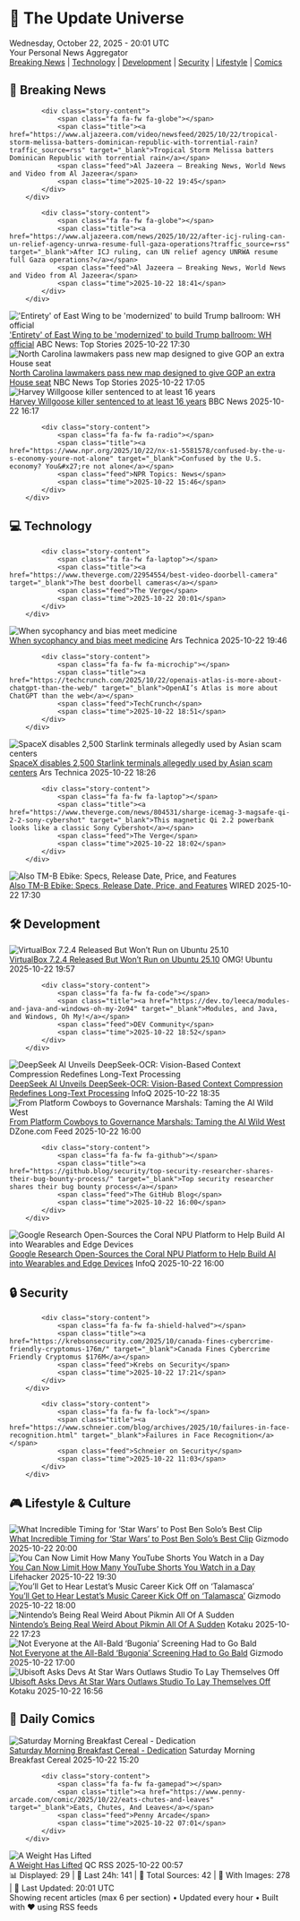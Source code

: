 <!-- Processing 54 RSS feeds at 2025-10-22 20:01:50 UTC -->
<!-- Processing: XKCD -->
<!-- Processing: Poorly Drawn Lines -->
<!-- Processing: Garfield -->
<!-- Processing: Dilbert -->
<!-- Processing: Questionable Content -->
<!-- Processing: Dinosaur Comics -->
<!-- Processing: CNN Top Stories -->
<!-- Processing: BBC World News -->
<!-- Processing: BBC Breaking News -->
<!-- Processing: Al Jazeera Breaking News -->
<!-- Processing: NPR News -->
<!-- Processing: Reuters Top News -->
<!-- Processing: Reuters World News -->
<!-- Processing: Associated Press Breaking -->
<!-- Processing: ABC News Breaking -->
<!-- Processing: NBC News Breaking -->
<!-- Processing: Guardian World News -->
<!-- Processing: TechCrunch -->
<!-- Processing: The Verge -->
<!-- Processing: Ars Technica -->
<!-- Processing: O'Reilly Radar -->
<!-- Processing: Lobsters Python -->
<!-- Processing: StackOverflow Blog -->
<!-- Processing: It's FOSS -->
<!-- Processing: OMG! Ubuntu -->
<!-- Processing: Linux.com -->
<!-- Processing: Red Hat Blog -->
<!-- Processing: GitHub Blog -->
<!-- Processing: InfoQ -->
<!-- Processing: Lifehacker -->
<!-- Processing: Gizmodo -->
<!-- Generated 7 new posts out of 31 feeds processed -->
<div class="newspaper-header">
    <h1 class="newspaper-title">📰 The Update Universe</h1>
    <div class="newspaper-date">Wednesday, October 22, 2025 - 20:01 UTC</div>
    <div class="newspaper-subtitle">Your Personal News Aggregator</div>
</div>

<div class="newspaper-nav">
    <a href="#breaking">Breaking News</a> |
    <a href="#tech">Technology</a> |
    <a href="#dev">Development</a> |
    <a href="#security">Security</a> |
    <a href="#lifestyle">Lifestyle</a> |
    <a href="#webcomics">Comics</a>
</div>

<div class="news-section breaking-news" id="breaking">
<h2 class="section-header">🚨 Breaking News</h2>
<div class="stories-container">
<div class="story">
            
            <div class="story-content">
                <span class="fa fa-fw fa-globe"></span>
                <span class="title"><a href="https://www.aljazeera.com/video/newsfeed/2025/10/22/tropical-storm-melissa-batters-dominican-republic-with-torrential-rain?traffic_source=rss" target="_blank">Tropical Storm Melissa batters Dominican Republic with torrential rain</a></span>
                <span class="feed">Al Jazeera – Breaking News, World News and Video from Al Jazeera</span>
                <span class="time">2025-10-22 19:45</span>
            </div>
        </div>
<div class="story">
            
            <div class="story-content">
                <span class="fa fa-fw fa-globe"></span>
                <span class="title"><a href="https://www.aljazeera.com/news/2025/10/22/after-icj-ruling-can-un-relief-agency-unrwa-resume-full-gaza-operations?traffic_source=rss" target="_blank">After ICJ ruling, can UN relief agency UNRWA resume full Gaza operations?</a></span>
                <span class="feed">Al Jazeera – Breaking News, World News and Video from Al Jazeera</span>
                <span class="time">2025-10-22 18:41</span>
            </div>
        </div>
<div class="story">
            <img src="https://s.abcnews.com/images/US/white-house-5-ap-gmh-251022_1761143716514_hpMain_4x3t_384.jpg" alt="&#x27;Entirety&#x27; of East Wing to be &#x27;modernized&#x27; to build Trump ballroom: WH official" class="story-image" loading="lazy" onerror="this.style.display='none'">
            <div class="story-content">
                <span class="fa fa-fw fa-tv"></span>
                <span class="title"><a href="https://abcnews.go.com/Politics/entirety-east-wing-modernized-build-trump-ballroom-white/story?id=126755761" target="_blank">&#x27;Entirety&#x27; of East Wing to be &#x27;modernized&#x27; to build Trump ballroom: WH official</a></span>
                <span class="feed">ABC News: Top Stories</span>
                <span class="time">2025-10-22 17:30</span>
            </div>
        </div>
<div class="story">
            <img src="https://media-cldnry.s-nbcnews.com/image/upload/t_fit_1500w/rockcms/2025-10/251022-north-carolina-redistricting-mn-1350-7cc22d.jpg" alt="North Carolina lawmakers pass new map designed to give GOP an extra House seat" class="story-image" loading="lazy" onerror="this.style.display='none'">
            <div class="story-content">
                <span class="fa fa-fw fa-broadcast-tower"></span>
                <span class="title"><a href="https://www.nbcnews.com/politics/elections/north-carolina-lawmakers-pass-new-map-designed-give-gop-extra-house-se-rcna238702" target="_blank">North Carolina lawmakers pass new map designed to give GOP an extra House seat</a></span>
                <span class="feed">NBC News Top Stories</span>
                <span class="time">2025-10-22 17:05</span>
            </div>
        </div>
<div class="story">
            <img src="https://ichef.bbci.co.uk/ace/standard/240/cpsprodpb/d98c/live/70f5da80-af6a-11f0-ba75-093eca1ac29b.jpg" alt="Harvey Willgoose killer sentenced to at least 16 years" class="story-image" loading="lazy" onerror="this.style.display='none'">
            <div class="story-content">
                <span class="fa fa-fw fa-flag"></span>
                <span class="title"><a href="https://www.bbc.com/news/articles/cvg7ezmly8lo?at_medium=RSS&at_campaign=rss" target="_blank">Harvey Willgoose killer sentenced to at least 16 years</a></span>
                <span class="feed">BBC News</span>
                <span class="time">2025-10-22 16:17</span>
            </div>
        </div>
<div class="story">
            
            <div class="story-content">
                <span class="fa fa-fw fa-radio"></span>
                <span class="title"><a href="https://www.npr.org/2025/10/22/nx-s1-5581578/confused-by-the-u-s-economy-youre-not-alone" target="_blank">Confused by the U.S. economy? You&#x27;re not alone</a></span>
                <span class="feed">NPR Topics: News</span>
                <span class="time">2025-10-22 15:46</span>
            </div>
        </div>
</div>
</div>
<div class="news-section tech-news" id="tech">
<h2 class="section-header">💻 Technology</h2>
<div class="stories-container">
<div class="story">
            
            <div class="story-content">
                <span class="fa fa-fw fa-laptop"></span>
                <span class="title"><a href="https://www.theverge.com/22954554/best-video-doorbell-camera" target="_blank">The best doorbell cameras</a></span>
                <span class="feed">The Verge</span>
                <span class="time">2025-10-22 20:01</span>
            </div>
        </div>
<div class="story">
            <img src="https://cdn.arstechnica.net/wp-content/uploads/2025/10/GettyImages-2214872699-500x500.jpg" alt="When sycophancy and bias meet medicine" class="story-image" loading="lazy" onerror="this.style.display='none'">
            <div class="story-content">
                <span class="fa fa-fw fa-cog"></span>
                <span class="title"><a href="https://arstechnica.com/health/2025/10/when-sycophancy-and-bias-meet-medicine/" target="_blank">When sycophancy and bias meet medicine</a></span>
                <span class="feed">Ars Technica</span>
                <span class="time">2025-10-22 19:46</span>
            </div>
        </div>
<div class="story">
            
            <div class="story-content">
                <span class="fa fa-fw fa-microchip"></span>
                <span class="title"><a href="https://techcrunch.com/2025/10/22/openais-atlas-is-more-about-chatgpt-than-the-web/" target="_blank">OpenAI’s Atlas is more about ChatGPT than the web</a></span>
                <span class="feed">TechCrunch</span>
                <span class="time">2025-10-22 18:51</span>
            </div>
        </div>
<div class="story">
            <img src="https://cdn.arstechnica.net/wp-content/uploads/2025/10/starlink-myanmar-500x500-1761154379.jpg" alt="SpaceX disables 2,500 Starlink terminals allegedly used by Asian scam centers" class="story-image" loading="lazy" onerror="this.style.display='none'">
            <div class="story-content">
                <span class="fa fa-fw fa-cog"></span>
                <span class="title"><a href="https://arstechnica.com/tech-policy/2025/10/starlink-blocks-2500-dishes-allegedly-used-by-myanmars-notorious-scam-centers/" target="_blank">SpaceX disables 2,500 Starlink terminals allegedly used by Asian scam centers</a></span>
                <span class="feed">Ars Technica</span>
                <span class="time">2025-10-22 18:26</span>
            </div>
        </div>
<div class="story">
            
            <div class="story-content">
                <span class="fa fa-fw fa-laptop"></span>
                <span class="title"><a href="https://www.theverge.com/news/804531/sharge-icemag-3-magsafe-qi-2-2-sony-cybershot" target="_blank">This magnetic Qi 2.2 powerbank looks like a classic Sony Cybershot</a></span>
                <span class="feed">The Verge</span>
                <span class="time">2025-10-22 18:02</span>
            </div>
        </div>
<div class="story">
            <img src="https://media.wired.com/photos/68f844f35168e4a1c2576d47/master/pass/Wide_Bench%20_ALSO.jpg" alt="Also TM-B Ebike: Specs, Release Date, Price, and Features" class="story-image" loading="lazy" onerror="this.style.display='none'">
            <div class="story-content">
                <span class="fa fa-fw fa-bolt"></span>
                <span class="title"><a href="https://www.wired.com/story/rivian-also-tm-b-modular-repairable-electric-bike/" target="_blank">Also TM-B Ebike: Specs, Release Date, Price, and Features</a></span>
                <span class="feed">WIRED</span>
                <span class="time">2025-10-22 17:30</span>
            </div>
        </div>
</div>
</div>
<div class="news-section dev-news" id="dev">
<h2 class="section-header">🛠️ Development</h2>
<div class="stories-container">
<div class="story">
            <img src="https://i0.wp.com/www.omgubuntu.co.uk/wp-content/uploads/2025/09/virtualbox-logo-on-white.jpg?resize=406%2C232&amp;ssl=1" alt="VirtualBox 7.2.4 Released But Won’t Run on Ubuntu 25.10" class="story-image" loading="lazy" onerror="this.style.display='none'">
            <div class="story-content">
                <span class="fa fa-fw fa-ubuntu"></span>
                <span class="title"><a href="https://www.omgubuntu.co.uk/2025/10/virtualbox-7-2-4-release-libxml2-error-ubuntu-25-10" target="_blank">VirtualBox 7.2.4 Released But Won’t Run on Ubuntu 25.10</a></span>
                <span class="feed">OMG! Ubuntu</span>
                <span class="time">2025-10-22 19:57</span>
            </div>
        </div>
<div class="story">
            
            <div class="story-content">
                <span class="fa fa-fw fa-code"></span>
                <span class="title"><a href="https://dev.to/leeca/modules-and-java-and-windows-oh-my-2o94" target="_blank">Modules, and Java, and Windows, Oh My!</a></span>
                <span class="feed">DEV Community</span>
                <span class="time">2025-10-22 18:52</span>
            </div>
        </div>
<div class="story">
            <img src="https://res.infoq.com/news/2025/10/deepseek-ocr/en/headerimage/generatedHeaderImage-1761156698877.jpg" alt="DeepSeek AI Unveils DeepSeek-OCR: Vision-Based Context Compression Redefines Long-Text Processing" class="story-image" loading="lazy" onerror="this.style.display='none'">
            <div class="story-content">
                <span class="fa fa-fw fa-info-circle"></span>
                <span class="title"><a href="https://www.infoq.com/news/2025/10/deepseek-ocr/?utm_campaign=infoq_content&utm_source=infoq&utm_medium=feed&utm_term=global" target="_blank">DeepSeek AI Unveils DeepSeek-OCR: Vision-Based Context Compression Redefines Long-Text Processing</a></span>
                <span class="feed">InfoQ</span>
                <span class="time">2025-10-22 18:35</span>
            </div>
        </div>
<div class="story">
            <img src="https://dz2cdn1.dzone.com/thumbnail?fid=18706884&w=600" alt="From Platform Cowboys to Governance Marshals: Taming the AI Wild West" class="story-image" loading="lazy" onerror="this.style.display='none'">
            <div class="story-content">
                <span class="fa fa-fw fa-newspaper"></span>
                <span class="title"><a href="https://dzone.com/articles/taming-the-ai-wild-west" target="_blank">From Platform Cowboys to Governance Marshals: Taming the AI Wild West</a></span>
                <span class="feed">DZone.com Feed</span>
                <span class="time">2025-10-22 16:00</span>
            </div>
        </div>
<div class="story">
            
            <div class="story-content">
                <span class="fa fa-fw fa-github"></span>
                <span class="title"><a href="https://github.blog/security/top-security-researcher-shares-their-bug-bounty-process/" target="_blank">Top security researcher shares their bug bounty process</a></span>
                <span class="feed">The GitHub Blog</span>
                <span class="time">2025-10-22 16:00</span>
            </div>
        </div>
<div class="story">
            <img src="https://res.infoq.com/news/2025/10/google-coral-npu-platform/en/headerimage/google-coral-npu-platform-1761146206964.jpeg" alt="Google Research Open-Sources the Coral NPU Platform to Help Build AI into Wearables and Edge Devices" class="story-image" loading="lazy" onerror="this.style.display='none'">
            <div class="story-content">
                <span class="fa fa-fw fa-info-circle"></span>
                <span class="title"><a href="https://www.infoq.com/news/2025/10/google-coral-npu-platform/?utm_campaign=infoq_content&utm_source=infoq&utm_medium=feed&utm_term=global" target="_blank">Google Research Open-Sources the Coral NPU Platform to Help Build AI into Wearables and Edge Devices</a></span>
                <span class="feed">InfoQ</span>
                <span class="time">2025-10-22 16:00</span>
            </div>
        </div>
</div>
</div>
<div class="news-section security-news" id="security">
<h2 class="section-header">🔒 Security</h2>
<div class="stories-container">
<div class="story">
            
            <div class="story-content">
                <span class="fa fa-fw fa-shield-halved"></span>
                <span class="title"><a href="https://krebsonsecurity.com/2025/10/canada-fines-cybercrime-friendly-cryptomus-176m/" target="_blank">Canada Fines Cybercrime Friendly Cryptomus $176M</a></span>
                <span class="feed">Krebs on Security</span>
                <span class="time">2025-10-22 17:21</span>
            </div>
        </div>
<div class="story">
            
            <div class="story-content">
                <span class="fa fa-fw fa-lock"></span>
                <span class="title"><a href="https://www.schneier.com/blog/archives/2025/10/failures-in-face-recognition.html" target="_blank">Failures in Face Recognition</a></span>
                <span class="feed">Schneier on Security</span>
                <span class="time">2025-10-22 11:03</span>
            </div>
        </div>
</div>
</div>
<div class="news-section lifestyle-news" id="lifestyle">
<h2 class="section-header">🎮 Lifestyle & Culture</h2>
<div class="stories-container">
<div class="story">
            <img src="https://gizmodo.com/app/uploads/2025/10/Ben-Solo-Rey-Rise-of-Skywalker-1280x853.jpg" alt="What Incredible Timing for ‘Star Wars’ to Post Ben Solo’s Best Clip" class="story-image" loading="lazy" onerror="this.style.display='none'">
            <div class="story-content">
                <span class="fa fa-fw fa-computer"></span>
                <span class="title"><a href="https://gizmodo.com/star-wars-ben-solo-movie-youtube-clip-2000675618" target="_blank">What Incredible Timing for ‘Star Wars’ to Post Ben Solo’s Best Clip</a></span>
                <span class="feed">Gizmodo</span>
                <span class="time">2025-10-22 20:00</span>
            </div>
        </div>
<div class="story">
            <img src="https://lifehacker.com/imagery/articles/01K86HEEV4RQYJDEHXN6QQ82K4/hero-image.png" alt="You Can Now Limit How Many YouTube Shorts You Watch in a Day" class="story-image" loading="lazy" onerror="this.style.display='none'">
            <div class="story-content">
                <span class="fa fa-fw fa-life-ring"></span>
                <span class="title"><a href="https://lifehacker.com/tech/youtube-shorts-limit-added?utm_medium=RSS" target="_blank">You Can Now Limit How Many YouTube Shorts You Watch in a Day</a></span>
                <span class="feed">Lifehacker</span>
                <span class="time">2025-10-22 19:30</span>
            </div>
        </div>
<div class="story">
            <img src="https://gizmodo.com/app/uploads/2025/10/the-vampire-lestat-interview-with-the-vampire-season-3-1280x853.jpg" alt="You’ll Get to Hear Lestat’s Music Career Kick Off on ‘Talamasca’" class="story-image" loading="lazy" onerror="this.style.display='none'">
            <div class="story-content">
                <span class="fa fa-fw fa-computer"></span>
                <span class="title"><a href="https://gizmodo.com/talamasca-lestat-music-easter-egg-interview-with-the-vampire-2000675556" target="_blank">You’ll Get to Hear Lestat’s Music Career Kick Off on ‘Talamasca’</a></span>
                <span class="feed">Gizmodo</span>
                <span class="time">2025-10-22 18:00</span>
            </div>
        </div>
<div class="story">
            <img src="https://kotaku.com/app/uploads/2025/10/pimin-3-1280x722.jpg" alt="Nintendo’s Being Real Weird About Pikmin All Of A Sudden" class="story-image" loading="lazy" onerror="this.style.display='none'">
            <div class="story-content">
                <span class="fa fa-fw fa-gamepad"></span>
                <span class="title"><a href="https://kotaku.com/pikmin-5-free-update-sequel-switch-2-miyamoto-2000638244" target="_blank">Nintendo’s Being Real Weird About Pikmin All Of A Sudden</a></span>
                <span class="feed">Kotaku</span>
                <span class="time">2025-10-22 17:23</span>
            </div>
        </div>
<div class="story">
            <img src="https://gizmodo.com/app/uploads/2025/10/Emma-Stone-Bald-Bugonia-1280x853.jpg" alt="Not Everyone at the All-Bald ‘Bugonia’ Screening Had to Go Bald" class="story-image" loading="lazy" onerror="this.style.display='none'">
            <div class="story-content">
                <span class="fa fa-fw fa-computer"></span>
                <span class="title"><a href="https://gizmodo.com/bugonia-bald-screening-recap-emma-stone-2000675539" target="_blank">Not Everyone at the All-Bald ‘Bugonia’ Screening Had to Go Bald</a></span>
                <span class="feed">Gizmodo</span>
                <span class="time">2025-10-22 17:00</span>
            </div>
        </div>
<div class="story">
            <img src="https://kotaku.com/app/uploads/2024/10/fa2a45197d10860d3a32eb7a12ebec49-1280x720.jpg" alt="Ubisoft Asks Devs At Star Wars Outlaws Studio To Lay Themselves Off" class="story-image" loading="lazy" onerror="this.style.display='none'">
            <div class="story-content">
                <span class="fa fa-fw fa-gamepad"></span>
                <span class="title"><a href="https://kotaku.com/ubisoft-massive-layoffs-division-3-star-wars-outlaws-2000638264" target="_blank">Ubisoft Asks Devs At Star Wars Outlaws Studio To Lay Themselves Off</a></span>
                <span class="feed">Kotaku</span>
                <span class="time">2025-10-22 16:56</span>
            </div>
        </div>
</div>
</div>
<div class="news-section webcomics-section" id="webcomics">
<h2 class="section-header">🎨 Daily Comics</h2>
<div class="stories-container">
<div class="story">
            <img src="https://www.smbc-comics.com/comics/1761110133-20251022.png" alt="Saturday Morning Breakfast Cereal - Dedication" class="story-image" loading="lazy" onerror="this.style.display='none'">
            <div class="story-content">
                <span class="fa fa-fw fa-smile"></span>
                <span class="title"><a href="https://www.smbc-comics.com/comic/dedication" target="_blank">Saturday Morning Breakfast Cereal - Dedication</a></span>
                <span class="feed">Saturday Morning Breakfast Cereal</span>
                <span class="time">2025-10-22 15:20</span>
            </div>
        </div>
<div class="story">
            
            <div class="story-content">
                <span class="fa fa-fw fa-gamepad"></span>
                <span class="title"><a href="https://www.penny-arcade.com/comic/2025/10/22/eats-chutes-and-leaves" target="_blank">Eats, Chutes, And Leaves</a></span>
                <span class="feed">Penny Arcade</span>
                <span class="time">2025-10-22 07:01</span>
            </div>
        </div>
<div class="story">
            <img src="http://www.questionablecontent.net/comics/5684.png" alt="A Weight Has Lifted" class="story-image" loading="lazy" onerror="this.style.display='none'">
            <div class="story-content">
                <span class="fa fa-fw fa-music"></span>
                <span class="title"><a href="http://questionablecontent.net/view.php?comic=5684" target="_blank">A Weight Has Lifted</a></span>
                <span class="feed">QC RSS</span>
                <span class="time">2025-10-22 00:57</span>
            </div>
        </div>
</div>
</div>

<div class="newspaper-footer">
    <div class="stats">
        📊 Displayed: 29 | 📅 Last 24h: 141 | 📡 Total Sources: 42 | 📸 With Images: 278 |
        🔄 Last Updated: 20:01 UTC
    </div>
    <div class="footer-note">
        Showing recent articles (max 6 per section) • Updated every hour • Built with ❤️ using RSS feeds
    </div>
</div>
